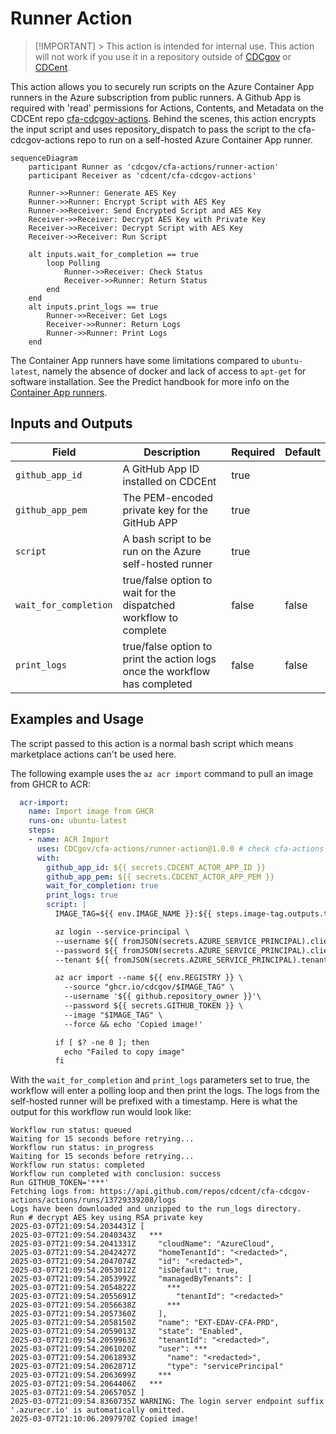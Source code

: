 # Runner Action

> [!IMPORTANT] > This action is intended for internal use. This action will not work if you use it in a repository outside of [CDCgov](https://github.com/CDCgov) or [CDCent](https://github.com/cdcent).

This action allows you to securely run scripts on the Azure Container App runners in the Azure subscription from public runners. A Github App is required with 'read' permissions for Actions, Contents, and Metadata on the CDCEnt repo [cfa-cdcgov-actions](https://github.com/cdcent/cfa-cdcgov-actions). Behind the scenes, this action encrypts the input script and uses repository_dispatch to pass the script to the cfa-cdcgov-actions repo to run on a self-hosted Azure Container App runner.

```mermaid
sequenceDiagram
    participant Runner as 'cdcgov/cfa-actions/runner-action'
    participant Receiver as 'cdcent/cfa-cdcgov-actions'

    Runner->>Runner: Generate AES Key
    Runner->>Runner: Encrypt Script with AES Key
    Runner->>Receiver: Send Encrypted Script and AES Key
    Receiver->>Receiver: Decrypt AES Key with Private Key
    Receiver->>Receiver: Decrypt Script with AES Key
    Receiver->>Receiver: Run Script

    alt inputs.wait_for_completion == true
        loop Polling
            Runner->>Receiver: Check Status
            Receiver->>Runner: Return Status
        end
    end
    alt inputs.print_logs == true
        Runner->>Receiver: Get Logs
        Receiver->>Runner: Return Logs
        Runner->>Runner: Print Logs
    end
```

The Container App runners have some limitations compared to `ubuntu-latest`, namely the absence of docker and lack of access to `apt-get` for software installation. See the Predict handbook for more info on the [Container App runners](https://github.com/cdcent/cfa-predict-handbook/blob/main/docs/vap-5-Github-actions_runners.md).

## Inputs and Outputs

| Field | Description | Required | Default |
|-------|-------------|----------|---------|
| `github_app_id` | A GitHub App ID installed on CDCEnt | true | |
| `github_app_pem` | The PEM-encoded private key for the GitHub APP| true | |
| `script` | A bash script to be run on the Azure self-hosted runner | true | |
| `wait_for_completion` | true/false option to wait for the dispatched workflow to complete | false | false |
| `print_logs` | true/false option to print the action logs once the workflow has completed | false | false |

## Examples and Usage
The script passed to this action is a normal bash script which means marketplace actions can't be used here.

The following example uses the `az acr import` command to pull an image from GHCR to ACR:

```yaml
  acr-import:
    name: Import image from GHCR
    runs-on: ubuntu-latest
    steps:
    - name: ACR Import
      uses: CDCgov/cfa-actions/runner-action@1.0.0 # check cfa-actions repo for latest tag
      with:
        github_app_id: ${{ secrets.CDCENT_ACTOR_APP_ID }}
        github_app_pem: ${{ secrets.CDCENT_ACTOR_APP_PEM }}
        wait_for_completion: true
        print_logs: true
        script: |
          IMAGE_TAG=${{ env.IMAGE_NAME }}:${{ steps.image-tag.outputs.tag }}

          az login --service-principal \
          --username ${{ fromJSON(secrets.AZURE_SERVICE_PRINCIPAL).clientId }} \
          --password ${{ fromJSON(secrets.AZURE_SERVICE_PRINCIPAL).clientSecret }} \
          --tenant ${{ fromJSON(secrets.AZURE_SERVICE_PRINCIPAL).tenantId }}

          az acr import --name ${{ env.REGISTRY }} \
            --source "ghcr.io/cdcgov/$IMAGE_TAG" \
            --username '${{ github.repository_owner }}'\
            --password ${{ secrets.GITHUB_TOKEN }} \
            --image "$IMAGE_TAG" \
            --force && echo 'Copied image!'

          if [ $? -ne 0 ]; then
            echo "Failed to copy image"
          fi
```
With the `wait_for_completion` and `print_logs` parameters set to true, the workflow will enter a polling loop and then print the logs. The logs from the self-hosted runner will be prefixed with a timestamp. Here is what the output for this workflow run would look like:
```
Workflow run status: queued
Waiting for 15 seconds before retrying...
Workflow run status: in_progress
Waiting for 15 seconds before retrying...
Workflow run status: completed
Workflow run completed with conclusion: success
Run GITHUB_TOKEN='***'
Fetching logs from: https://api.github.com/repos/cdcent/cfa-cdcgov-actions/actions/runs/13729339208/logs
Logs have been downloaded and unzipped to the run_logs directory.
Run # decrypt AES key using RSA private key
2025-03-07T21:09:54.2034431Z [
2025-03-07T21:09:54.2040343Z   ***
2025-03-07T21:09:54.2041331Z     "cloudName": "AzureCloud",
2025-03-07T21:09:54.2042427Z     "homeTenantId": "<redacted>",
2025-03-07T21:09:54.2047074Z     "id": "<redacted>",
2025-03-07T21:09:54.2053012Z     "isDefault": true,
2025-03-07T21:09:54.2053992Z     "managedByTenants": [
2025-03-07T21:09:54.2054822Z       ***
2025-03-07T21:09:54.2055691Z         "tenantId": "<redacted>"
2025-03-07T21:09:54.2056638Z       ***
2025-03-07T21:09:54.2057360Z     ],
2025-03-07T21:09:54.2058150Z     "name": "EXT-EDAV-CFA-PRD",
2025-03-07T21:09:54.2059013Z     "state": "Enabled",
2025-03-07T21:09:54.2059963Z     "tenantId": "<redacted>",
2025-03-07T21:09:54.2061020Z     "user": ***
2025-03-07T21:09:54.2061893Z       "name": "<redacted>",
2025-03-07T21:09:54.2062871Z       "type": "servicePrincipal"
2025-03-07T21:09:54.2063699Z     ***
2025-03-07T21:09:54.2064406Z   ***
2025-03-07T21:09:54.2065705Z ]
2025-03-07T21:09:54.8360735Z WARNING: The login server endpoint suffix '.azurecr.io' is automatically omitted.
2025-03-07T21:10:06.2097970Z Copied image!
```

